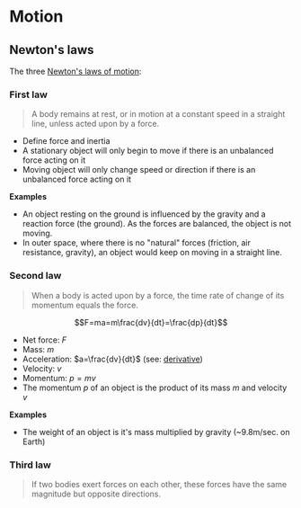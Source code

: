 # Motion

## Newton's laws

The three [Newton's laws of motion](https://simple.wikipedia.org/wiki/Newton%27s_laws_of_motion):

### First law

> A body remains at rest, or in motion at a constant speed in a straight line, unless acted upon by a force.

- Define force and inertia
- A stationary object will only begin to move if there is an unbalanced force acting on it
- Moving object will only change speed or direction if there is an unbalanced force acting on it

**Examples**
- An object resting on the ground is influenced by the gravity and a reaction force (the ground). As the forces are balanced, the object is not moving.
- In outer space, where there is no "natural" forces (friction, air resistance, gravity), an object would keep on moving in a straight line.

### Second law

> When a body is acted upon by a force, the time rate of change of its momentum equals the force.

$$F=ma=m\frac{dv}{dt}=\frac{dp}{dt}$$

- Net force: $F$
- Mass: $m$
- Acceleration: $a=\frac{dv}{dt}$ (see: [derivative](Derivative.md))
- Velocity: $v$
- Momentum: $p=mv$
- The momentum $p$ of an object is the product of its mass $m$ and velocity $v$

**Examples**
- The weight of an object is it's mass multiplied by gravity (~9.8m/sec. on Earth)

### Third law

> If two bodies exert forces on each other, these forces have the same magnitude but opposite directions.